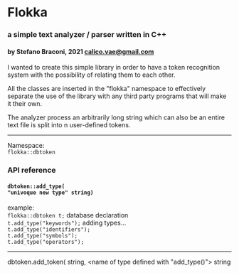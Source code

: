 # Flokka
### a simple text analyzer / parser written in C++
#### by Stefano Braconi, 2021 calico.vae@gmail.com
<p>I wanted to create this simple library in order to have a token recognition system with the possibility of relating them to each other.</p>
<p>All the classes are inserted in the "flokka" namespace to effectively separate the use of the library with any third party programs that will make it their own.</p>
<p>The analyzer process an arbitrarily long string which can also be an entire text file is split into n user-defined tokens. </p>
<hr>

Namespace:</br>
<code>flokka::dbtoken <user defined tokens database></code>
  
### <p>API reference</p>
#### **<code>dbtoken::add_type( "univoque new type" string)</code>**
example:<br/>
<code>flokka::dbtoken t;</code> database declaration<br/>
<code>t.add_type("keywords");</code> adding types...<br/>
<code>t.add_type("identifiers");</code><br />
<code>t.add_type("symbols");</code><br />
<code>t.add_type("operators");</code><br />
<hr>
	
	
  
dbtoken.add_token( <univoque token name> string, <name of type defined with "add_type()"> string
  
 
  
